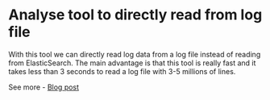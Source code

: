 # Analyse tool to directly read from log file
 With this tool we can directly read log data from a log file instead of reading from ElasticSearch.
 The main advantage is that this tool is really fast and it takes less than 3  seconds to read a log file with 3-5 millions of lines.
 
 See more - [Blog post](https://ritwik12.github.io/Blog/Optimization/)
